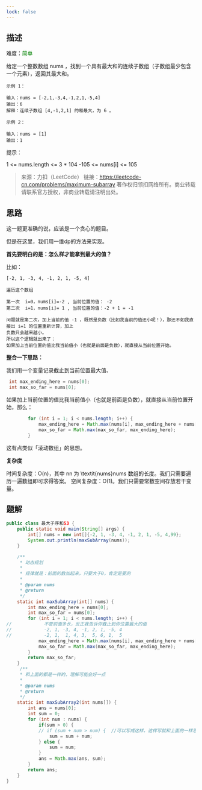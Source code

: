 ```yaml
---
lock: false
---
```

## 描述

难度：<span style="color:green">简单</span>

 给定一个整数数组 nums ，找到一个具有最大和的连续子数组（子数组最少包含一个元素），返回其最大和。

```
示例 1：

输入：nums = [-2,1,-3,4,-1,2,1,-5,4]
输出：6
解释：连续子数组 [4,-1,2,1] 的和最大，为 6 。
```



```
示例 2：

输入：nums = [1]
输出：1
```

 


提示：

1 <= nums.length <= 3 * 104
-105 <= nums[i] <= 105

> 来源：力扣（LeetCode）
> 链接：https://leetcode-cn.com/problems/maximum-subarray
> 著作权归领扣网络所有。商业转载请联系官方授权，非商业转载请注明出处。

## 思路

这一题更准确的说，应该是一个贪心的题目。

但是在这里，我们用一维dp的方法来实现。

**首先要明白的是：怎么样才能拿到最大的值？**

比如：

```
[-2, 1, -3, 4, -1, 2, 1, -5, 4]

遍历这个数组

第一次  i=0，nums[i]=-2 , 当前位置的值： -2
第二次  i=1，nums[i]= 1 , 当前位置的值：-2 + 1 = -1  

问题就是第二次，加上当前的值 -1 ，既然是负数（比如我当前的值还小呢！），那还不如我直接出 i=1 的位置重新计算，加上
负数只会越来越小。
所以这个逻辑就出来了：
如果加上当前位置的值比我当前值小（也就是前面是负数），就直接从当前位置开始。
```

**整合一下思路：**

我们用一个变量记录截止到当前位置最大值、

```java
 int max_ending_here = nums[0];
 int max_so_far = nums[0];
```

如果加上当前位置的值比我当前值小（也就是前面是负数），就直接从当前位置开始，那么：

```java
        for (int i = 1; i < nums.length; i++) {
            max_ending_here = Math.max(nums[i], max_ending_here + nums[i]);
            max_so_far = Math.max(max_so_far, max_ending_here);
        }
```

这有点类似「滚动数组」的思想。

**复杂度**

时间复杂度：O(n)，其中 nn 为 \textit{nums}nums 数组的长度。我们只需要遍历一遍数组即可求得答案。
空间复杂度：O(1)。我们只需要常数空间存放若干变量。

## 题解

```java
public class 最大子序和53 {
    public static void main(String[] args) {
        int[] nums = new int[]{-2, 1, -3, 4, -1, 2, 1, -5, 4,99};
        System.out.println(maxSubArray(nums));
    }

    /**
     * 动态规划
     *
     * 规律就是：前面的数加起来，只要大于0，肯定是要的
     *
     * @param nums
     * @return
     */
    static int maxSubArray(int[] nums) {
        int max_ending_here = nums[0];
        int max_so_far = nums[0];
        for (int i = 1; i < nums.length; i++) {
//            不管前面多长，反正我告诉你截止到你位置最大的值
//            -2, 1, -3, 4, -1, 2, 1, -5, 4
//            -2, 1,  1, 4, 3,  5, 6, 1,  5
            max_ending_here = Math.max(nums[i], max_ending_here + nums[i]);
            max_so_far = Math.max(max_so_far, max_ending_here);
        }
        return max_so_far;
    }
     /**
     * 和上面的都是一样的，理解可能会好一点
     *
     * @param nums
     * @return
     */
    static int maxSubArray2(int nums[]) {
        int ans = nums[0];
        int sum = 0;
        for (int num : nums) {
            if(sum > 0) { 
            // if (sum + num > num) {  //可以写成这样，这样写就和上面的一样思想了
                sum = sum + num;
            } else {
                sum = num;
            }
            ans = Math.max(ans, sum);
        }
        return ans;
    }
}
```
